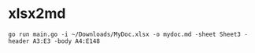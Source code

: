 # xlsx2md

    go run main.go -i ~/Downloads/MyDoc.xlsx -o mydoc.md -sheet Sheet3 -header A3:E3 -body A4:E148